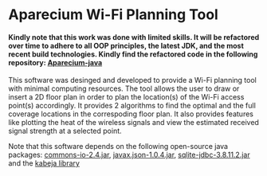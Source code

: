 # Aparecium Wi-Fi Planning Tool
#### Kindly note that this work was done with limited skills. It will be refactored over time to adhere to all OOP principles, the latest JDK, and the most recent build technologies. Kindly find the refactored code in the following repository: [Aparecium-java](https://github.com/HaririAli/Aparecium-java)

This software was desinged and developed to provide a Wi-Fi planning tool with minimal computing resources. The tool allows the user to draw or insert a 2D floor plan in order to plan the location(s) of the Wi-Fi access point(s) accordingly. It provides 2 algorithms to find the optimal and the full coverage locations in the correspoding floor plan. It also provides features like plotting the heat of the wireless signals and view the estimated received signal strength at a selected point.

Note that this software depends on the following open-source java packages: [commons-io-2.4.jar](https://mvnrepository.com/artifact/commons-io/commons-io/2.4), [javax.json-1.0.4.jar](https://mvnrepository.com/artifact/org.glassfish/javax.json/1.0.4), [sqlite-jdbc-3.8.11.2.jar](https://mvnrepository.com/artifact/org.xerial/sqlite-jdbc/3.8.11.2) and the [kabeja library](http://kabeja.sourceforge.net/)
